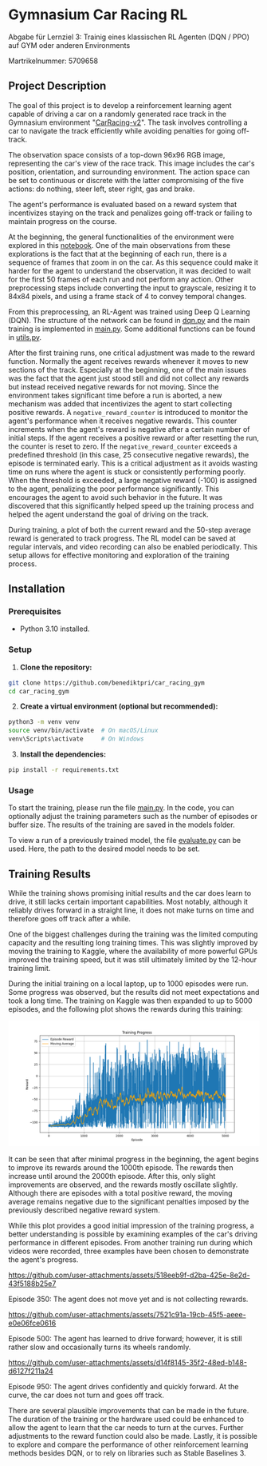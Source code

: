 # Gymnasium Car Racing RL

Abgabe für Lernziel 3: Trainig eines klassischen RL Agenten (DQN / PPO) auf GYM oder anderen Environments

Martrikelnummer: 5709658

## Project Description

The goal of this project is to develop a reinforcement learning agent capable of driving a car on a randomly generated race track in the Gymnasium environment "[CarRacing-v2](https://gymnasium.farama.org/environments/box2d/car_racing/)". The task involves controlling a car to navigate the track efficiently while avoiding penalties for going off-track.

The observation space consists of a top-down 96x96 RGB image, representing the car's view of the race track. This image includes the car's position, orientation, and surrounding environment. The action space can be set to continuous or discrete with the latter compromising of the five actions: do nothing, steer left, steer right, gas and brake.

The agent's performance is evaluated based on a reward system that incentivizes staying on the track and penalizes going off-track or failing to maintain progress on the course.

At the beginning, the general functionalities of the environment were explored in this [notebook](reinforcement_learning/experiments/car_racing_exploration.ipynb). One of the main observations from these explorations is the fact that at the beginning of each run, there is a sequence of frames that zoom in on the car. As this sequence could make it harder for the agent to understand the observation, it was decided to wait for the first 50 frames of each run and not perform any action.
Other preprocessing steps include converting the input to grayscale, resizing it to 84x84 pixels, and using a frame stack of 4 to convey temporal changes.

From this preprocessing, an RL-Agent was trained using Deep Q Learning (DQN). The structure of the network can be found in [dqn.py](reinforcement_learning/src/dqn.py) and the main training is implemented in [main.py](reinforcement_learning/src/main.py). Some additional functions can be found in [utils.py](reinforcement_learning/src/utils.py).

After the first training runs, one critical adjustment was made to the reward function. Normally the agent receives rewards whenever it moves to new sections of the track. Especially at the beginning, one of the main issues was the fact that the agent just stood still and did not collect any rewards but instead received negative rewards for not moving. Since the environment takes significant time before a run is aborted, a new mechanism was added that incentivizes the agent to start collecting positive rewards.
A `negative_reward_counter` is introduced to monitor the agent's performance when it receives negative rewards. This counter increments when the agent's reward is negative after a certain number of initial steps. If the agent receives a positive reward or after resetting the run, the counter is reset to zero. If the `negative_reward_counter` exceeds a predefined threshold (in this case, 25 consecutive negative rewards), the episode is terminated early. This is a critical adjustment as it avoids wasting time on runs where the agent is stuck or consistently performing poorly.
When the threshold is exceeded, a large negative reward (-100) is assigned to the agent, penalizing the poor performance significantly. This encourages the agent to avoid such behavior in the future. It was discovered that this significantly helped speed up the training process and helped the agent understand the goal of driving on the track.

During training, a plot of both the current reward and the 50-step average reward is generated to track progress. The RL model can be saved at regular intervals, and video recording can also be enabled periodically. This setup allows for effective monitoring and exploration of the training process.

## Installation

### Prerequisites

- Python 3.10 installed.

### Setup

1. **Clone the repository:**

```bash
git clone https://github.com/benediktpri/car_racing_gym
cd car_racing_gym
```

2. **Create a virtual environment (optional but recommended):**

```bash
python3 -m venv venv
source venv/bin/activate  # On macOS/Linux
venv\Scripts\activate     # On Windows
```
3. **Install the dependencies:**
```bash
pip install -r requirements.txt
```

### Usage

To start the training, please run the file [main.py](reinforcement_learning/src/main.py). In the code, you can optionally adjust the training parameters such as the number of episodes or buffer size. The results of the training are saved in the models folder.

To view a run of a previously trained model, the file [evaluate.py](reinforcement_learning/src/evaluate.py) can be used. Here, the path to the desired model needs to be set.

## Training Results
While the training shows promising initial results and the car does learn to drive, it still lacks certain important capabilities. Most notably, although it reliably drives forward in a straight line, it does not make turns on time and therefore goes off track after a while.

One of the biggest challenges during the training was the limited computing capacity and the resulting long training times. This was slightly improved by moving the training to Kaggle, where the availability of more powerful GPUs improved the training speed, but it was still ultimately limited by the 12-hour training limit.

During the initial training on a local laptop, up to 1000 episodes were run. Some progress was observed, but the results did not meet expectations and took a long time. The training on Kaggle was then expanded to up to 5000 episodes, and the following plot shows the rewards during this training:

![training rewards over 5000 episodes](docs/kaggle_5000_training_rewards.png)

It can be seen that after minimal progress in the beginning, the agent begins to improve its rewards around the 1000th episode. The rewards then increase until around the 2000th episode. After this, only slight improvements are observed, and the rewards mostly oscillate slightly. Although there are episodes with a total positive reward, the moving average remains negative due to the significant penalties imposed by the previously described negative reward system.

While this plot provides a good initial impression of the training progress, a better understanding is possible by examining examples of the car's driving performance in different episodes. From another training run during which videos were recorded, three examples have been chosen to demonstrate the agent's progress.



https://github.com/user-attachments/assets/518eeb9f-d2ba-425e-8e2d-43f5188b25e7

Episode 350: The agent does not move yet and is not collecting rewards.

https://github.com/user-attachments/assets/7521c91a-19cb-45f5-aeee-e0e06fce0616

Episode 500: The agent has learned to drive forward; however, it is still rather slow and occasionally turns its wheels randomly.

https://github.com/user-attachments/assets/d14f8145-35f2-48ed-b148-d6127f211a24

Episode 950: The agent drives confidently and quickly forward. At the curve, the car does not turn and goes off track. 

There are several plausible improvements that can be made in the future. The duration of the training or the hardware used could be enhanced to allow the agent to learn that the car needs to turn at the curves. Further adjustments to the reward function could also be made. Lastly, it is possible to explore and compare the performance of other reinforcement learning methods besides DQN, or to rely on libraries such as Stable Baselines 3.
